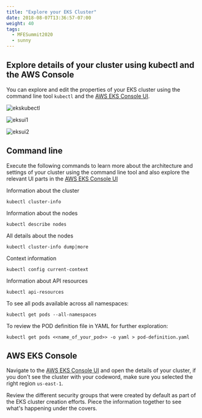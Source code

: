 ```yaml
---
title: "Explore your EKS Cluster"
date: 2018-08-07T13:36:57-07:00
weight: 40
tags:
  - MFESummit2020
  - sunny
---
```


## Explore details of your cluster using kubectl and the AWS Console

You can explore and edit the properties of your EKS cluster using the command line tool `kubectl` and the [AWS EKS Console UI](https://us-east-1.console.aws.amazon.com/eks/home?region=us-east-2).

![ekskubectl](/images/mfe/ekskubectl.jpg?classes=border,shadow)

![eksui1](/images/mfe/Capture_EKSCluster1.JPG?classes=border,shadow)

![eksui2](/images/mfe/Capture_EKSCluster2.JPG?classes=border,shadow)



## Command line
Execute the following commands to learn more about the architecture and settings of your cluster using the command line tool and also explore the relevant UI parts in the [AWS EKS Console UI](https://us-east-1.console.aws.amazon.com/eks/home?region=us-east-2)

Information about the cluster
```
kubectl cluster-info
```

Information about the nodes
```
kubectl describe nodes
```

All details about the nodes
```
kubectl cluster-info dump|more
```

Context information
```
kubectl config current-context
```

Information about API resources
```
kubectl api-resources

```
To see all pods available across all namespaces:

```
kubectl get pods --all-namespaces
```

To review the POD definition file in YAML for further exploration:
```
kubectl get pods <<name_of_your_pod>> -o yaml > pod-definition.yaml
```


## AWS EKS Console 
Navigate to the [AWS EKS Console UI](https://us-east-1.console.aws.amazon.com/eks/home?region=us-east-1) and open the details of your cluster, if you don't see the cluster with your codeword, make sure you selected the right region ``us-east-1``. 

Review the different security groups that were created by default as part of the EKS cluster creation efforts. Piece the information together to see what's happening under the covers. 

